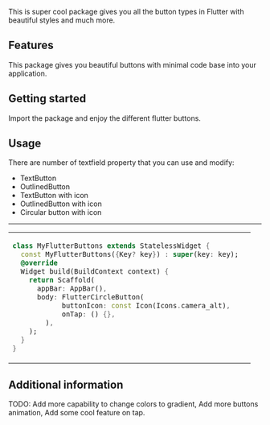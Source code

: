 <!--
This README describes the package. If you publish this package to pub.dev,
this README's contents appear on the landing page for your package.

For information about how to write a good package README, see the guide for
[writing package pages](https://dart.dev/guides/libraries/writing-package-pages).

For general information about developing packages, see the Dart guide for
[creating packages](https://dart.dev/guides/libraries/create-library-packages)
and the Flutter guide for
[developing packages and plugins](https://flutter.dev/developing-packages).
-->

This is super cool package gives you all the button types in Flutter with beautiful styles and much more.

## Features

This package gives you beautiful buttons with minimal code base into your application.

## Getting started

Import the package and enjoy the different flutter buttons.

## Usage

There are number of textfield property that you can use and modify:

- TextButton
- OutlinedButton
- TextButton with icon
- OutlinedButton with icon
- Circular button with icon

<hr>
<table>
<tr>
<td>

```dart
class MyFlutterButtons extends StatelessWidget {
  const MyFlutterButtons({Key? key}) : super(key: key);
  @override
  Widget build(BuildContext context) {
    return Scaffold(
      appBar: AppBar(),
      body: FlutterCircleButton(
            buttonIcon: const Icon(Icons.camera_alt),
            onTap: () {},
        ),
    );
  }
}
```

</td>
<td>
<img src="https://user-images.githubusercontent.com/70257658/150648495-a7fce8f3-1425-4f93-89ae-2f3933972161.png" alt="">
</td>
</tr>
</table>

## Additional information

TODO: Add more capability to change colors to gradient, Add more buttons animation, Add some cool feature on tap.
